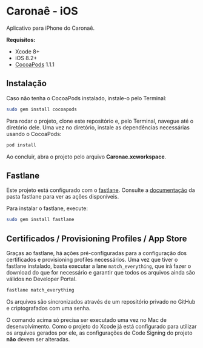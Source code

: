 # Caronaê - iOS

Aplicativo para iPhone do Caronaê.

**Requisitos:**

* Xcode 8+
* iOS 8.2+
* [CocoaPods](https://cocoapods.org) 1.1.1


## Instalação

Caso não tenha o CocoaPods instalado, instale-o pelo Terminal:

```bash
sudo gem install cocoapods
```

Para rodar o projeto, clone este repositório e, pelo Terminal, navegue até o diretório dele. 
Uma vez no diretório, instale as dependências necessárias usando o CocoaPods:

```bash
pod install
```

Ao concluir, abra o projeto pelo arquivo **Caronae.xcworkspace**.


## Fastlane

Este projeto está configurado com o [fastlane](http://fastlane.tools). Consulte a [documentação](https://github.com/lucaslrolim/caronae-ios/tree/develop/fastlane) da pasta fastlane para ver as ações disponíveis.

Para instalar o fastlane, execute:

```bash
sudo gem install fastlane
```


## Certificados / Provisioning Profiles / App Store

Graças ao fastlane, há ações pré-configuradas para a configuração dos certificados e provisioning profiles necessários. Uma vez que tiver o fastlane instalado, basta executar a lane `match_everything`, que irá fazer o download do que for necessário e garantir que todos os arquivos ainda são válidos no Developer Portal.

```bash
fastlane match_everything
```

Os arquivos são sincronizados através de um repositório privado no GitHub e criptografados com uma senha.

O comando acima só precisa ser executado uma vez no Mac de desenvolvimento. Como o projeto do Xcode já está configurado para utilizar os arquivos gerados por ele, as configurações de Code Signing do projeto **não** devem ser alteradas.
